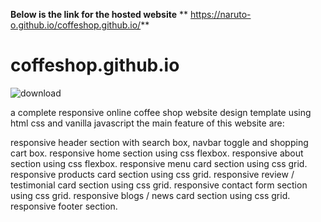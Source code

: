 **Below is the link for the hosted website**
** https://naruto-o.github.io/coffeshop.github.io/**	


# coffeshop.github.io

![download](https://user-images.githubusercontent.com/73755581/197356799-0dd9ef75-a7d5-4a28-a3a6-678e40e38776.jpg)



a complete responsive online coffee shop website design template using html css and vanilla javascript
the main feature of this website are:




 responsive header section with search box, navbar toggle and shopping cart box.
 responsive home section using css flexbox.
 responsive about section using css flexbox.
 responsive menu card section using css grid.
 responsive products card section using css grid.
 responsive review / testimonial card section using css grid.
 responsive contact form section using css grid.
 responsive blogs / news card section using css grid.
 responsive footer section.

